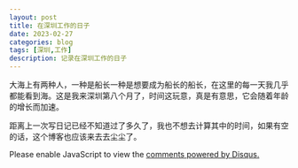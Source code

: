 ```yaml
---
layout: post
title: 在深圳工作的日子
date: 2023-02-27
categories: blog
tags: [深圳,工作]
description: 记录在深圳工作的日子
---
```


大海上有两种人，一种是船长一种是想要成为船长的船长，在这里的每一天我几乎都能看到海。这是我来深圳第八个月了，时间这玩意，真是有意思，它会随着年龄的增长而加速。

距离上一次写日记已经不知道过了多久了，我也不想去计算其中的时间，如果有空的话，这个博客也应该来去去尘尘了。




<script>
(function() {
var d = document, s = d.createElement('script');
s.src = 'https://huiweishijie.disqus.com/embed.js';
s.setAttribute('data-timestamp', +new Date());
(d.head || d.body).appendChild(s);
})();
</script>
<noscript>Please enable JavaScript to view the <a href="https://disqus.com/?ref_noscript">comments powered by Disqus.</a></noscript>

